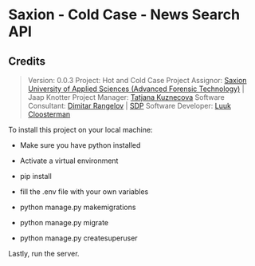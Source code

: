 # Saxion - Cold Case - News Search API



## Credits
>Version: 0.0.3
>Project: Hot and Cold Case Project
>Аssignor: [Saxion University of Applied Sciences (Advanced Forensic Technology)](https://www.saxion.nl/opleidingen/voltijd/bachelor/forensisch-onderzoek) | Jaap Knotter
>Project Manager: [Tatjana Kuznecova](https://www.linkedin.com/in/tatjana-kuznecova-a8059211b/)
>Software Consultant: [Dimitar Rangelov](https://www.linkedin.com/in/dimitarrangelov/)  | [SDP](https://sdproject.eu)
>Software Developer: [Luuk Cloosterman](https://www.linkedin.com/in/luuk-cloosterman/)

To install this project on your local machine:

- Make sure you have python installed

- Activate a virtual environment
- pip install
- fill the .env file with your own variables
- python manage.py makemigrations
- python manage.py migrate
- python manage.py createsuperuser

Lastly, run the server.

